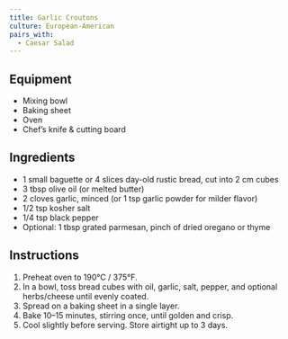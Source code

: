 ```yaml
---
title: Garlic Croutons
culture: European-American
pairs_with:
  - Caesar Salad
---
```


## Equipment
- Mixing bowl
- Baking sheet
- Oven
- Chef’s knife & cutting board

## Ingredients
- 1 small baguette or 4 slices day-old rustic bread, cut into 2 cm cubes
- 3 tbsp olive oil (or melted butter)
- 2 cloves garlic, minced (or 1 tsp garlic powder for milder flavor)
- 1/2 tsp kosher salt
- 1/4 tsp black pepper
- Optional: 1 tbsp grated parmesan, pinch of dried oregano or thyme

## Instructions
1. Preheat oven to 190°C / 375°F.
2. In a bowl, toss bread cubes with oil, garlic, salt, pepper, and optional herbs/cheese until evenly coated.
3. Spread on a baking sheet in a single layer.
4. Bake 10–15 minutes, stirring once, until golden and crisp.
5. Cool slightly before serving. Store airtight up to 3 days.
